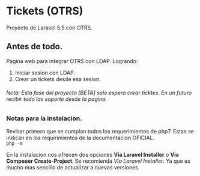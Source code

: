 # Tickets (OTRS) 
Proyecto de Laravel 5.5 con OTRS. 

Antes de todo. 
--------------
Pagina web para integrar OTRS con LDAP. Logrando:
1. Iniciar sesion con LDAP. 
2. Crear un tickets desde esa sesion.


###### Nota: Esta fase del proyecto [BETA] solo espera crear ticktes. En un futuro recibir todo las soporte desde la pagina.

### Notas para la instalacion. 
Revisar primero que se cumplan todos los requerimientos de php7. Estas se indican en los requirimientos de la documentacion OFICIAL.  
`php -m`

En la instalacion nos ofrecen dos opciones **Via Laravel Installer** o **Via Composer Create-Project**. 
Se recomienda *Via Laravel Installer*. Ya que es mucho mas sencillo de actualizar a nuevas versiones. 
